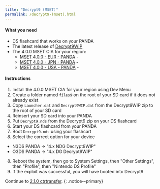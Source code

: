 ```yaml
---
title: "Decrypt9 (MSET)"
permalink: /decrypt9-(mset).html
---
```


#### What you need

* DS flashcard that works on your PANDA
* The latest release of [Decrypt9WIP](https://github.com/d0k3/Decrypt9WIP/releases/)
* The 4.0.0 MSET CIA for your region:
  +    [MSET 4.0.0 - EUR - PANDA](../Guide/torrents/mset_4.0.0_eur_panda.torrent) - <code class="highlighterrouge"><a href="magnet:?xt=urn:btih:3200f6605646179137901e7039893f89502ba849"><i class="fa fa-magnet" aria-hidden="true"></i></a></code>    
  +    [MSET 4.0.0 - JPN - PANDA](../Guide/torrents/mset_4.0.0_jpn_panda.torrent) - <code class="highlighterrouge"><a href="magnet:?xt=urn:btih:c0be9fc7e79d680562044d689cf80f9b035ab808"><i class="fa fa-magnet" aria-hidden="true"></i></a></code>     
  +    [MSET 4.0.0 - USA - PANDA](../Guide/torrents/mset_4.0.0_usa_panda.torrent) - <code class="highlighterrouge"><a href="magnet:?xt=urn:btih:139ae78c19591a8555665559c15d30bc986055b8"><i class="fa fa-magnet" aria-hidden="true"></i></a></code>     

#### Instructions

1. Install the 4.0.0 MSET CIA for your region using Dev Menu
1. Create a folder named `files9` on the root of your SD card if it does not already exist
2. Copy `Launcher.dat` and `Decrypt9WIP.dat` from the Decrypt9WIP zip to the root of your SD card
3. Reinsert your SD card into your PANDA
4. Put `Decrypt9.nds` from the Decrypt9 zip on your DS flashcard
5. Start your DS flashcard from your PANDA
6. Boot `Decrypt9.nds` using your flashcart
7. Select the correct option for your device
  + N3DS PANDA -> "4.x NDG Decrypt9WIP"
  + O3DS PANDA -> "4.x DG Decrypt9WIP"
8. Reboot the system, then go to System Settings, then "Other Settings", then "Profile", then "Nintendo DS Profile"
9. If the exploit was successful, you will have booted into Decrypt9

Continue to [2.1.0 ctrtransfer](2.1.0-ctrtransfer).
{: .notice--primary}
